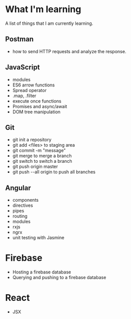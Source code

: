 # What I'm learning
A list of things that I am currently learning.

## Postman
* how to send HTTP requests and analyze the response.

## JavaScript
* modules
* ES6 arrow functions
* Spread operator
* .map, .filter
* execute once functions
* Promises and async/await
* DOM tree manipulation

## Git
* git init a repository
* git add &lt;files&gt; to staging area
* git commit -m "message"
* git merge to merge a branch
* git switch to switch a branch
* git push origin master
* git push --all origin to push all branches

## Angular
* components
* directives
* pipes
* routing
* modules
* rxjs
* ngrx
* unit testing with Jasmine

# Firebase
* Hosting a firebase database
* Querying and pushing to a firebase database

# React
* JSX